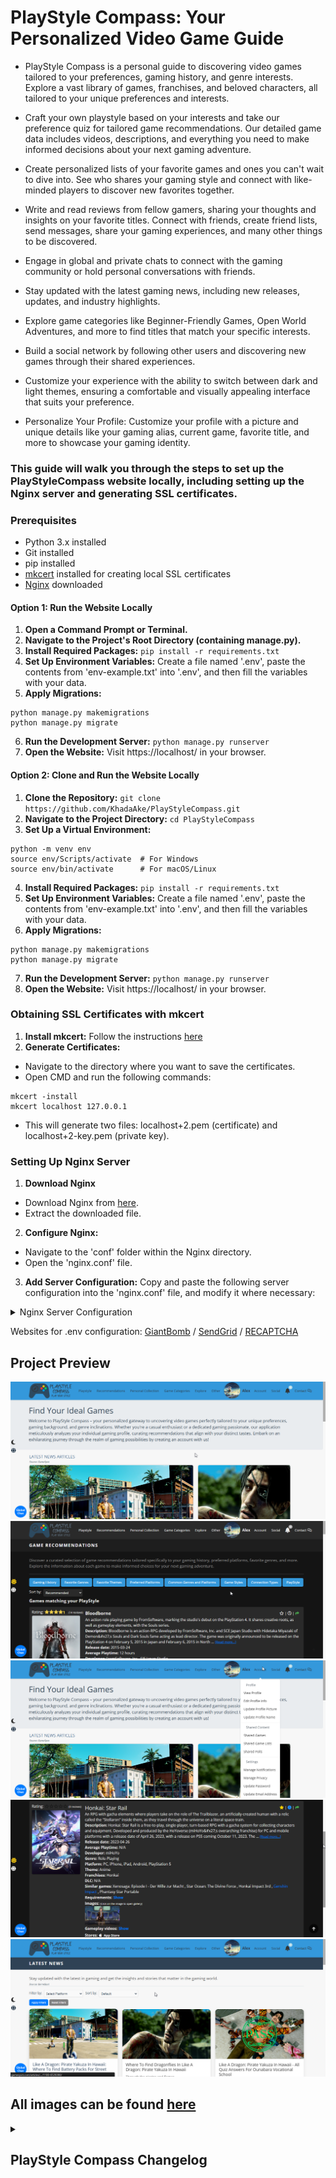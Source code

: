 # PlayStyle Compass: Your Personalized Video Game Guide
- PlayStyle Compass is a personal guide to discovering video games tailored to your preferences, gaming history, and genre interests. Explore a vast library of games, franchises, and beloved characters, all tailored to your unique preferences and interests.

- Craft your own playstyle based on your interests and take our preference quiz for tailored game recommendations. Our detailed game data includes videos, descriptions, and everything you need to make informed decisions about your next gaming adventure.

- Create personalized lists of your favorite games and ones you can't wait to dive into. See who shares your gaming style and connect with like-minded players to discover new favorites together.

- Write and read reviews from fellow gamers, sharing your thoughts and insights on your favorite titles. Connect with friends, create friend lists, send messages, share your gaming experiences, and many other things to be discovered.

- Engage in global and private chats to connect with the gaming community or hold personal conversations with friends.

- Stay updated with the latest gaming news, including new releases, updates, and industry highlights.

- Explore game categories like Beginner-Friendly Games, Open World Adventures, and more to find titles that match your specific interests.

- Build a social network by following other users and discovering new games through their shared experiences.

- Customize your experience with the ability to switch between dark and light themes, ensuring a comfortable and visually appealing interface that suits your preference.

- Personalize Your Profile: Customize your profile with a picture and unique details like your gaming alias, current game, favorite title, and more to showcase your gaming identity.



### This guide will walk you through the steps to set up the PlayStyleCompass website locally, including setting up the Nginx server and generating SSL certificates.

### Prerequisites
- Python 3.x installed
- Git installed
- pip installed
- [mkcert](https://github.com/FiloSottile/mkcert?tab=readme-ov-file#installation) installed for creating local SSL certificates
- [Nginx](https://nginx.org/en/download.html) downloaded

#### Option 1: Run the Website Locally
1. **Open a Command Prompt or Terminal.**
2. **Navigate to the Project's Root Directory (containing manage.py).**
3. **Install Required Packages:** `pip install -r requirements.txt`
4. **Set Up Environment Variables:** Create a file named '.env', paste the contents from 'env-example.txt' into '.env', and then fill the variables with your data.
5. **Apply Migrations:** 
```
python manage.py makemigrations
python manage.py migrate
```
6. **Run the Development Server:** `python manage.py runserver`
7. **Open the Website:** Visit https://localhost/ in your browser.

#### Option 2: Clone and Run the Website Locally
1. **Clone the Repository:** `git clone https://github.com/KhadaAke/PlayStyleCompass.git`
2. **Navigate to the Project Directory:** `cd PlayStyleCompass`
3. **Set Up a Virtual Environment:**
```
python -m venv env
source env/Scripts/activate  # For Windows
source env/bin/activate      # For macOS/Linux
```
4. **Install Required Packages:** `pip install -r requirements.txt`
5. **Set Up Environment Variables:** Create a file named '.env', paste the contents from 'env-example.txt' into '.env', and then fill the variables with your data.
6. **Apply Migrations:** 
```
python manage.py makemigrations
python manage.py migrate
```
7. **Run the Development Server:** `python manage.py runserver`
8. **Open the Website:** Visit https://localhost/ in your browser.

### Obtaining SSL Certificates with mkcert
1. **Install mkcert:** Follow the instructions [here](https://github.com/FiloSottile/mkcert?tab=readme-ov-file#installation)
2. **Generate Certificates:**
* Navigate to the directory where you want to save the certificates.
* Open CMD and run the following commands:
```
mkcert -install
mkcert localhost 127.0.0.1
```
* This will generate two files: localhost+2.pem (certificate) and localhost+2-key.pem (private key).

### Setting Up Nginx Server
1. **Download Nginx** 
* Download Nginx from [here](https://nginx.org/en/download.html).
* Extract the downloaded file.
2. **Configure Nginx:**
* Navigate to the 'conf' folder within the Nginx directory.
* Open the 'nginx.conf' file.
3. **Add Server Configuration:** Copy and paste the following server configuration into the 'nginx.conf' file, and modify it where necessary:
<details> 
    <summary>Nginx Server Configuration</summary>

	server {
        listen 80;
        server_name localhost 127.0.0.1;
        return 301 https://$host$request_uri;
    }

 	 server {
        listen 443 ssl;
        server_name localhost 127.0.0.1;

        ssl_certificate /path/to/your/certificate.crt;  # Modify this with the path to your certification files.
    	ssl_certificate_key /path/to/your/private.key;	# Modify this with the path to your certification files.

        ssl_protocols TLSv1.2 TLSv1.3;
        ssl_ciphers 'TLS_AES_128_GCM_SHA256:TLS_AES_256_GCM_SHA384:TLS_CHACHA20_POLY1305_SHA256:ECDHE-RSA-AES128-GCM-SHA256:ECDHE-RSA-AES256-GCM-SHA384';

        location /ws/ {
            proxy_pass http://127.0.0.1:8000;  # Daphne’s port
            proxy_http_version 1.1;
            proxy_set_header Upgrade $http_upgrade;
            proxy_set_header Connection "upgrade";
            proxy_set_header Host $host;
            proxy_set_header X-Real-IP $remote_addr;
            proxy_set_header X-Forwarded-For $proxy_add_x_forwarded_for;
            proxy_set_header X-Forwarded-Proto $scheme;
            proxy_buffering off;
        }

        location / {
            proxy_pass http://127.0.0.1:8000;  # Django’s port
            proxy_set_header Host $host;
            proxy_set_header X-Real-IP $remote_addr;
            proxy_set_header X-Forwarded-For $proxy_add_x_forwarded_for;
            proxy_set_header X-Forwarded-Proto $scheme;
            proxy_buffering off;
        }
    }
</details>

Websites for .env configuration: [GiantBomb](https://www.giantbomb.com/) / [SendGrid](https://sendgrid.com/) / [RECAPTCHA](https://www.google.com/recaptcha/about/)


## Project Preview
![Home](project-preview/home.PNG)
![Dark-Theme](project-preview/dark-theme.PNG)
![Account Actions](project-preview/acc-actions.PNG)
![Game Details](project-preview/view-game.PNG)
![News](project-preview/news.PNG)
## All images can be found [here](https://github.com/miron-alexandru/PlayStyleCompass/tree/main/project-preview)


<details>
<summary><h2>PlayStyle Compass Changelog</h2></summary>

### Version v2.5:
* Created single review page where users are able to view a single game review.

### Version v2.4:
* Notification received when a Deal is shared.
* Users are able to share Deals with their friends.
* Updated API for Deals.
* Created Deal details page.
* Deals can now be filtered by Stores.
* Paginated Community and Completed Polls.
* Solved bugs which caused the sorting on some pages to not carry over on pagination.
* Other CSS/HTML changes for Game Deals and Game Reviews.
* Implemented sorting for Game Deals.
* Game reviews can now be sorted.
* Created Game Reviews page.
* Created Game Deals page and added Game Deals on the index page.
* Added top rated games on the Index Page.
* Created API Documentation.
* Implemented Ordering and Filtering for the Games, Characters and Franchises APIs.
* Created APIs for: Characters, Games and Franchises
* Implemented API key functionality: Users can now generate an API key to access the PlayStyle Compass API.
* Added Completed Polls page: Users are able to browse through polls that are completed (ended).
* Polls now have a duration of 1 to 7 days.

### Version v2.3:
* Language preferences stored for each user when changing the language.
* Translated Notifications.
* Created Shared Polls page: Users are able to see the polls they or others shared with them.
* New info for polls and improved layout + CSS
* Users are able to share polls.
* Added Poll Detail page where users are able to view a single Poll.
* Users are able to Like Polls.
* Added Voted Polls page: Users are able to see all the polls they voted in.
* Added Polls: Users are able to create or vote on polls created by other users.
* Security improvements
* Implemented Global Chat: Users are able to communicate in the global chat.
* New Data about Games -> Playtime: The average playtime of each game is displayed.
* New Data about Games -> Stores: Users can visit online stores where the games are available for purchase.
* Created Popular Games page.
* Moved to the usage of a single db because of the unnecessary complexity of having two separate databases.
* Users are able to add game lists to their favorites / Created page where users can see their favorite game lists.
* Users are able to post, edit and delete comments (without page reload) on game lists.
* Users are able to leave comments on game lists.
* Created Public Game Lists page: Users are able to view game lists from other users that are public.
* Created Reviewed Game Lists page: Users are able to view game lists that they reviewed.
* Users are able to like game list reviews.
* Logo is updated based on the selected theme.

### Version v2.2:
* Implemented Dark Theme: Users are able to switch between the normal and dark theme.
* Users can like game lists.
* Users are able to review and rate game lists.
* Users can now easily track the sharing of game lists. They can view which users have shared specific game lists with them and see whom they have shared their own lists with
* Notifications when sharing a game list.
* Implemented Sorting for Game Lists and Shared Game Lists pages.
* Displaying the number of games and share count for each list.
* Implemented a page where users can view game lists they've received or shared.
* Implemented Game Lists: Users can create, edit, share, and delete custom game lists.
* Implemented Notification Settings: Users are able to customize what type of notifications they can receive.
* Added Following & Followers page.
* Implemented Followig System: Users are able to follow / unfollow other users.
* Added Beginner-Friendly games page.
* New recommendations based on PlayStyle.
* New recommendations based on connection types and game styles.
* Added new preferences: Connection Types & Game Styles
* Remember Me functionality added for login.
* Users are able to reset their profile details.
* New profile details added: Favorite Soundtrack, Gaming Alias, Current Game and Favorite Game Modes.
* Users are able to delete their account using email confirmation.
* Improved Google Account Login (css / html)
* Implemented google account login.

### Version v2.1:
* New pages for game categories: Steam Games, Free to Play Games, Indie Games, Open-World Games, Linear Gameplay Games
* Implemented Kindred Play Histories: Users can find other users that played similar games based on their gaming history.
* Description and Overview translated for Games.
* Implemented Similar Games: Users are able to view games that are similar to other games.
* Switched WebSocket connections from ws to wss for enhanced security.
* Chat updates: File attachment displayed in pinned messages / Message displayed when the pinned message is not found in chat / Minor CSS updated.
* Users are able to Pin / Unpin chat messages.
* Different CSS changes.
* Implemented Block List: Users are able to see users that they have blocked and are able to unblock them.
* Block / Unblock funcionality added to user profile.
* Users are able to block/unblock other users.
* Implemented Chats page where users are able to view their ongoing chat conversations with other users.
* Chat updates: Last Seen displayed when the users are offline in chat.
* Implemented Live Online/Offline status for users.

### Version v2.0:
* CSS Improvements in different locations of the Chat.
* Users are able to attach files to the messages and an indicator is displayed when a file is attached.
* Changed how the date of the messages currently being viewed is displayed: At the top of the chat, changing while scrolling based on the day of the messages.
* Chat Improvements: Date of the messages currently being viewed is displayed / Solved a bug which caused the Edit message textarea to remain on screen and unresponsive.
* Chat Improvements: Changing the background color of the chat / Searching through messages.
* Users are able to send a certain number of messages in a timeframe (spamming prevented).
* Security measures for XSS attacks.
* Message content is changing in real time for both users after message editing.
* Chat CSS improvements.
* Users are able to edit their messages (available 2 minutes for each message).
* Implemented Typing Feature: When an user is typing in chat there is a "User is typing..." message displayed to the other user.
* Chat Improvements: Chat header with options and warnings before deleting messages and visiting links.
* Improved overall visuals & functionality of chat.
* Implemented Chat: Users are able to write messages to each other in real time.

### Version v1.9:
* Improved how to pagination with filtering is done on Game Library and News.
* Solved a bug which caused the pagination to break after navigating to more than one page on the Game Library.
* Implemented sorting and filtering on the News page.
* All articles button added.
* Added hover effects and title display for games/franchises displayed on the Index page.
* Latest news page with all the news.
* Implemented Latest News Articles (related to gaming) on the Index page: Articles from [GameSpot](https://www.gamespot.com/) are retrieved using the GameSpot API and displayed on the Index page.
* Improved how system requirements are displayed.
* Refactored views and helper functions.
* Updated Logo.
* Improved Used Profile: In the profile details a hyperlink to the Favorite Game/Franchise/Character and Last Game Played is created.
* Reorganized navbar items.
* Improved Game Library: Users are able to sort the games and also a new filter: by Franchise
* Implemented Game Library: Users are able to browse games based on different filters like genres, themes and others.
* Changed how game rating is calculated.
* New sorting options for game recommendations: By title and by rating.

### Version v1.8:
* New profile details: favorite franchise, last game finished, preferred streaming platform.
* Updated CSS/HTML on the user profile / profile details.
* Users are able to provide and display on their profile new information about themselves (e.g. favorite game, genres, gaming setup).
* Improvements for System Requirements (CSS/HTML).
* System Requirements for the Games are now displayed.
* Preferences Quiz tweaks.
* Improved QuizRecommendation algorithm: Refactored for better maintainability / Now each time the user is taking the quiz, the recommended games are not the same to add diversity for recommendations.
* Added translations for QuizQuestions.
* Improved overall code to adapt for antipatterns in Django.
* Improved Preference Quiz: Improvements in views, html, recommendation algorithm. / More questions / Created a class to be able to read questions from a csv file and create QuizQuestion objects more easily.
* Implemented Preference Quiz: Users are able to take a quiz with different questions related to gaming preferences and based on the responses to receive game recommendations.

### Version v1.7:
* Implemented pages with Single-player and Multiplayer games.
* Dates for notifications / messages are displayed based on the user timezone.
* Implemented fractional star rating game ratings.
* Refactored views for playstyle compass and users apps.
* Improved reviews section profile clicking.
* Search bar added on view game page.
* Full profile name displayed on hover (for longer profile names).
* Restricted length for username and profile name.
* Updated translations.
* Refactored js files.
* Unique GUID retrieved from API for Game objects so the id remains consistent after any database changes.
* Now users can get recommendations based on their favorite themes.
* New platforms and genres for users to choose for their favorites.
* CSS improvements for better visual appeal.
* Added gameplay videos for each game.
* New data for characters: images & birthday / New data for franchises: images

### Version v1.6
* Added headers & header descriptions to all pages that needed it.
* Organized html files in different folders for easier maintainability.
* Searching for characters is available in the search bar.
* Refactored misc functions.
* Implemented Characters: Users are able to view different game characters and specific details about them.
* Fixed BUGS: Bug that caused the navbar to not appear / Updated translations / Made search bar dynamic based on the page that it exists.
* Added popular franchises on Index
* Formatting / Refactoring.
* Users are now able to search franchises just like searching games.
* Added franchises page where users can explore different franchises and read details about each of them.
* New game information: Franchise.
* Improved password validators.
* Finished translation + Language switcher.
* Implemented multilanguage (English/Romanian).
* Improved live notifications system.
* Implemented live notifications using Websockets.
* Implemented sorting by date for messages & shared games.
* Users are able to send messages to each other.
* Added DLC in game info.
* Added comments to views where necessary.
* Improved Similar Playstyles (HTML/CSS).
* Similar Playstyles page implemented: Users can find other users with a similar playstyle.

### Version v1.5
* Selective deletion of shared games.
* Users are able to view both games other users shared with them and games they shared with other users.
* Implemented Game Sharing: Users are now able to share games with the other users.
* Users are now able to show or hide their favorites, game queue and reviews on their profile. 
* Views refactored in playstyle_compass and users.
* Solved delete account BUG which caused users to be able to delete their account without email confirmation.
* Refactored recommendation helper functions into a RecommendationEngine class.
* Default profile picture at registration.
* Dynamic page headers for Reviews, Game Queue, Favorites
* Save all button on preferences page improved.
* Profile name change functionality improved.
* Profile image resized before change for better performance.
* Navbar / Scrollbar / Css changes and/or improvements. 
* Like-dislike feature improved.
* User profile improvements: Reviews, Likes, Favorites, Game Queue stats are displayed on the profile.
* User profile improvements: Remove friend / Friend request / Profile picture change functionality.
* Implemented User Profile: Now users are able to see their profile and the profile of other users.

### Version v1.4
* CSS/HTML Refactoring / Improvements.
* Added css adjustments for small screens.
* Implemented Likes and Dislikes for the reviews: Users are able to like or dislike a review.
* Removed Upcoming games from user preferences / Game recommendations 
* HTML Refactored
* Minor bug fixes.
* Added Reviews page where users are able to see all the games that they wrote a review for.
* Profile image of user added on Friends List and Friend Requests pages.
* Added Show/Hide functionality for passwords.
* Implemented Games Queue page.
* Code refactoring / Bugs solved in reviews description.
* Friends List improvements: Users are no longer able to send friend requests to users that are already their friends.
* Friends List Implementation:
- Send, receive, accept, decline, and cancel friend requests.
- View incoming and sent requests.
- Manage Friends List and unfriend users.

### Version v1.3:
* Upcoming games added to navbar.
* Profile name change has a cooldown of 1 hour.
* Modified how average score and total reviews are fetched to improve functionality.
* Profile name must be unique.
* Each user is able to Edit or Delete their own reviews for the games.
* Reimplemented reviews functionality.
* Users are now able to write reviews for the games.
* Improved the search bar and small tweaks for the search results page.
* Implemented Top Rated Games page, and also each game has an average rating displayed based on the review scores.
* Now reviews for the games are displayed.
* Views refactored into new helper functions.
* Games that are not yet released removed from recommendations and moved to a new category: Upcoming Games.
* Implemented email change confirmation.
* Added sorting options for the recommended games based on the release date.
* Users are now able to mark games as favorites and they can find them on the Favorite Games page.
* Added popular and upcoming games on the Home Page.
* Code refactored, improved documentation.

### Version v1.2:
* Css improvements.
* Improved the save buttons and save all button functionality on the my playstyle page.
* Implemented Save all button to save all preferences after modifying them.
* Users are now able to modify their preferences individually.
* Users are now able to change their Profile Name
* Improved CSS, added icons for different forms using [FontAwesome](https://fontawesome.com/)
* Users are not able to resend the email verification link.
* Implemented reCAPTCHA.
* Implemented email confirmation for the registration.
* Added profile name for the users.
* Modified css for different templates and placement of the footer.
* Refactored misc functions.
* Refactored CSS.
* Implemented Contact Us - Now users are able to fill a form and send an email for inquiries and communication.
* Added image gallery for each game.
* Added Read more - Read less funcionality for the Overview.
* Added new information about the games (Overview, Developers).
* Implemented pagination for the games recommendation page.
* Users are now also able to change their profile picture by directly clicking on it.
* Improved folder structure.

### Version v1.1:
* Views refactored.
* Implemented Profile Picture feature: Users can now personalize their profiles by adding profile pictures.
* Changed css styles for different templates.
* Modifications to password change view and form.
* Users are now also abe to change their email or password.
* Improved the password reset email template.
* Users are now able to delete their accounts.
* Improved index template.
* Improved password reset templates.
* Users now have the capability to reset their passwords.
* Integrated [Sendgrid](https://sendgrid.com/) APIs to facilitate the sending of password reset emails.
* Improved the base.html styling.
* Refactored the get_recommendations view function.
* Added recommendations based on the gaming history.
* Improved UI for the gaming preferences and preferences pages.
* Implemented default image that automatically takes the place of missing game images.
* Added database filtering: The games are filtered so that duplicate entries are eliminated from the games database.
* Introduced an advanced search bar on the index page, empowering users to seamlessly search for their desired games. The search bar incorporates an autocomplete feature, enhancing user experience and efficiency.

### Version v1.0:
* Improved overall code structure.
* Created .js files for the scripts used.
* Users now have the ability to apply filters. These filters include preferred genres, preferred platforms, and games that align with both the selected platforms and genres.
* Improved the recommendations page: Now an image of each game is displayed and also more details about the game are provided.
* Code refactored
* Improved registration and login pages 
* Implemented feature: Integrated database connectivity to compare the user's preferences with the games stored in the games database. The outcome is a list of game recommendations tailored to the user's preferences.
* Created a database for seamless storage of the acquired data.
* Utilized [Giant Bomb's API](https://www.giantbomb.com/) to efficiently gather essential game data.
* Implemented an enhanced folder structure to ensure the project's long-term maintainability.
* Added a distinct logo that enhances the site's visual identity.
* Elevated the user experience with better UI across all pages.
* Introduced dedicated CSS files to ensure consistent styling.
* Implemented user registration and login functionality.
* Created basic templates for different pages.
* Users can provide their gaming history, select preferred genres, and choose platforms to play on.
* Data is saved in a database for future reference.

